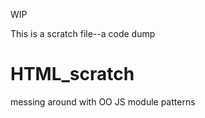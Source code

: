 WIP

This is a scratch file--a code dump

HTML_scratch
============

messing around with OO JS module patterns
